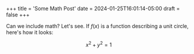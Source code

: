 +++
title = 'Some Math Post'
date = 2024-01-25T16:01:14-05:00
draft = false
+++

Can we include math?  Let's see. If $f(x)$ is a function describing a unit circle, here's how it looks:

$$
x^2 + y^2 = 1
$$
